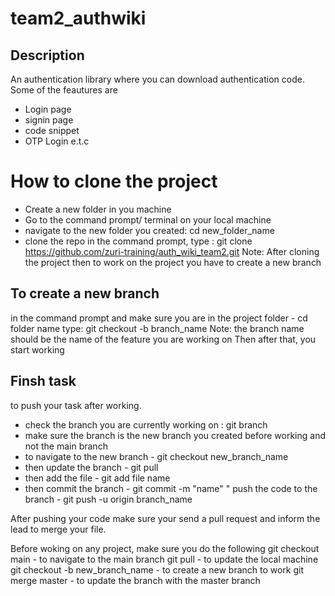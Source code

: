 # team2_authwiki
## Description 
 An authentication library where you can download authentication code. Some of the feautures are
 * Login page
 * signin page
 * code snippet
 * OTP Login
 e.t.c
 
# How to clone the project 
* Create a new folder in you machine
* Go to the command prompt/ terminal on your local machine
* navigate to the new folder you created:  cd new_folder_name
* clone the repo in the command prompt, type : git clone https://github.com/zuri-training/auth_wiki_team2.git
Note: After cloning the project then to work on the project you have to create a new branch

## To create a new branch
in the command prompt and make sure you are in the project folder - cd folder name
type: git checkout -b branch_name
Note: the branch name should be the name of the feature you are working on
Then after that, you start working


## Finsh task
to push your task after working.
* check the branch you are currently working on : git branch
* make sure the branch is the new branch you created before working and not the main branch
* to navigate to the new branch - git checkout new_branch_name
* then update the branch - git pull
* then add the file - git add file name
* then commit the branch - git commit -m "name"
" push the code to the branch - git push -u origin branch_name

After pushing your code make sure your send a  pull request and inform the lead to merge your file.

Before woking on any project, make sure you do the following
git checkout main - to navigate to the main branch
git pull - to update the local machine
git checkout -b new_branch_name - to create a new branch to work
git merge master - to update the branch with the master branch





